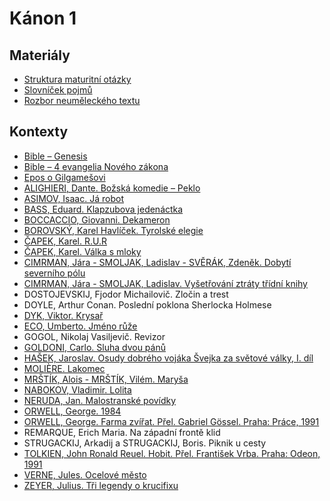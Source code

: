 # Kánon 1

## Materiály

- [Struktura maturitní otázky](./materialy/struktura_maturitni_otazky.pdf)
- [Slovníček pojmů](./materialy/slovnicek_pojmu.pdf)
- [Rozbor neuměleckého textu](./materialy/rozbor_neumeleckeho_textu.pdf)

## Kontexty

- [Bible – Genesis](./kontexty/bible.md)
- [Bible – 4 evangelia Nového zákona](./kontexty/bible.md)
- [Epos o Gilgamešovi](./kontexty/gilgames.md)
- [ALIGHIERI, Dante. Božská komedie – Peklo](./kontexty/alighieri.md)
- [ASIMOV, Isaac. Já robot](./kontexty/asimov.md)
- [BASS, Eduard. Klapzubova jedenáctka](./kontexty/bass.md)
- [BOCCACCIO, Giovanni. Dekameron](./kontexty/boccaccio.md)
- [BOROVSKÝ, Karel Havlíček. Tyrolské elegie](./kontexty/borovsky.md)
- [ČAPEK, Karel. R.U.R](./kontexty/capek.md)
- [ČAPEK, Karel. Válka s mloky](./kontexty/capek.md)
- [CIMRMAN, Jára - SMOLJAK, Ladislav - SVĚRÁK, Zdeněk. Dobytí severního pólu](./kontexty/cimrman.md)
- [CIMRMAN, Jára - SMOLJAK, Ladislav. Vyšetřování ztráty třídní knihy](./kontexty/cimrman.md)
- DOSTOJEVSKIJ, Fjodor Michailovič. Zločin a trest
- DOYLE, Arthur Conan. Poslední poklona Sherlocka Holmese
- [DYK, Viktor. Krysař](./kontexty/dyk.md)
- [ECO, Umberto. Jméno růže](./kontexty/eco.md)
- GOGOL, Nikolaj Vasiljevič. Revizor
- [GOLDONI, Carlo. Sluha dvou pánů](./kontexty/goldoni.md)
- [HAŠEK, Jaroslav. Osudy dobrého vojáka Švejka za světové války, I. díl](./kontexty/hasek.md)
- [MOLIÈRE. Lakomec](./kontexty/moliere.md)
- [MRŠTÍK, Alois - MRŠTÍK, Vilém. Maryša](./kontexty/mrstikove.md)
- [NABOKOV, Vladimir. Lolita](./kontexty/nabokov.md)
- [NERUDA, Jan. Malostranské povídky](./kontexty/neruda.md)
- [ORWELL, George. 1984](./kontexty/orwell.md)
- [ORWELL, George. Farma zvířat. Přel. Gabriel Gössel. Praha: Práce, 1991](./kontexty/orwell.md)
- REMARQUE, Erich Maria. Na západní frontě klid
- STRUGACKIJ, Arkadij a STRUGACKIJ, Boris. Piknik u cesty
- [TOLKIEN, John Ronald Reuel. Hobit. Přel. František Vrba. Praha: Odeon, 1991](./kontexty/tolkien.md)
- [VERNE, Jules. Ocelové město](./kontexty/verne.md)
- [ZEYER, Julius. Tři legendy o krucifixu](./kontexty/zeyer.md)

